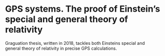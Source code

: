 # GPS systems. The proof of Einstein’s special and general theory of relativity
Graguation thesis, written in 2018, tackles both Einsteins special and general theory of relativity in precise GPS calculations.
